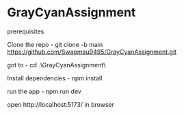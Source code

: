 # GrayCyanAssignment

prerequisites 

Clone the repo - git clone -b main https://github.com/Swapmau9495/GrayCyanAssignment.git

 got to -  cd .\GrayCyanAssignment\

 Install dependencies - npm install

 run the app -  npm run dev


 open http://localhost:5173/ in browser
